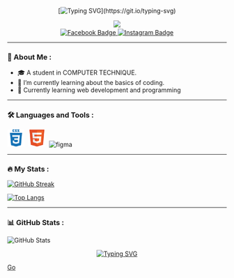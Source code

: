 <div id="header" align="center">

  [![Typing SVG](https://readme-typing-svg.demolab.com?font=Menlo&size=16&pause=1000&color=8BF5FA&center=true&vCenter=true&width=500&lines=%F0%9F%91%8B+Hello!+I'm+PHONE.;I+am+a+beginner+developer.;I'll+keep+improving+my+skills.)](https://git.io/typing-svg)
</div>
<div id="header" align="center">

  <img src="https://media4.giphy.com/media/v1.Y2lkPTc5MGI3NjExNTRoZHRlZnB4Z2czY3B2MDRwY3doeTA3MDdldHhlMG9qYXlsdXZ5eiZlcD12MV9pbnRlcm5hbF9naWZfYnlfaWQmY3Q9Zw/lJNoBCvQYp7nq/giphy.webp" width="220">
  </div>
<div id="badges" align="center">
  <a href="https://www.facebook.com/pphichanan.srirattanapat" target="_blank">
    <img src="https://img.shields.io/badge/Facebook-1877F2?style=for-the-badge&logo=facebook&logoColor=white" alt="Facebook Badge"/>
  </a>
  <a href="https://www.instagram.com/pps_pxne/" target="_blank">
    <img src="https://img.shields.io/badge/Instagram-E4405F?style=for-the-badge&logo=instagram&logoColor=white" alt="Instagram Badge"/>
  </a>
</div>

---

### :pushpin: About Me :
- 🎓 A student in COMPUTER TECHNIQUE.
- 🌱 I’m currently learning about the basics of coding.
- 🚀 Currently learning web development and programming

- ---

### :hammer_and_wrench: Languages and Tools :
<div>
  <img src="https://github.com/devicons/devicon/blob/master/icons/css3/css3-plain-wordmark.svg"  title="CSS3" alt="CSS" width="40" height="40"/>&nbsp;
  <img src="https://github.com/devicons/devicon/blob/master/icons/html5/html5-original.svg" title="HTML5" alt="HTML" width="40" height="40"/>&nbsp;
   <img src="https://www.vectorlogo.zone/logos/figma/figma-icon.svg" alt="figma" width="40" height="40"/>
</div>

---

### :fire: My Stats :


  
[![GitHub Streak](https://streak-stats.demolab.com?user=CallmePhone&theme=black-ice&border_radius=8.7&ring=223DEB)](https://git.io/streak-stats)

[![Top Langs](https://github-readme-stats.vercel.app/api/top-langs/?username=CallmePhone&layout=compact&theme=vision-friendly-dark)](https://github.com/anuraghazra/github-readme-stats)


---

### 📊 GitHub Stats :


  ![GitHub Stats](https://github-readme-stats.vercel.app/api?username=CallmePhone&show_icons=true&theme=tokyonight)


<div id="badges" align="center">

  [![Typing SVG](https://readme-typing-svg.demolab.com?font=Menlo&size=16&pause=1000&color=8BF5FA&center=true&vCenter=true&width=500&lines=Thank+you+for+visiting+my+profile.+%F0%9F%92%AF)](https://git.io/typing-svg)
  
 
</div>

<a href="http://stackoverflow.com" target="_blank">Go</a>
